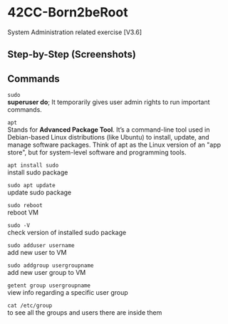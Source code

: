 # 42CC-Born2beRoot
System Administration related exercise [V3.6]

## Step-by-Step (Screenshots)

## Commands
<code>sudo</code>\
**superuser do**; It temporarily gives user admin rights to run important commands.

<code>apt</code>\
Stands for **Advanced Package Tool**. It’s a command-line tool used in Debian-based Linux distributions (like Ubuntu) to install, update, and manage software packages.
Think of apt as the Linux version of an "app store", but for system-level software and programming tools.

<code>apt install sudo</code>\
install sudo package

<code>sudo apt update</code>\
update sudo package

<code>sudo reboot</code>\
reboot VM

<code>sudo -V</code>\
check version of installed sudo package

<code>sudo adduser username</code>\
add new user to VM

<code>sudo addgroup usergroupname</code>\
add new user group to VM

<code>getent group usergroupname</code>\
view info regarding a specific user group

<code>cat /etc/group</code>\
to see all the groups and users there are inside them
